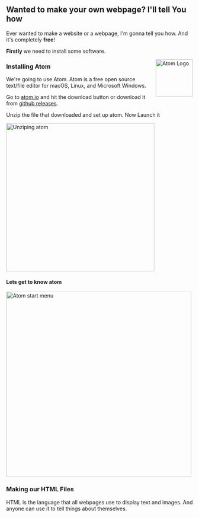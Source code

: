 ## Wanted to make your own webpage? I'll tell You how
Ever wanted to make a website or a webpage, I'm gonna tell you how. And it's completely **free**!

**Firstly** we need to install some software. 

<img align="right" width="100" alt="Atom Logo" src="https://user-images.githubusercontent.com/65277548/125181862-51a39900-e24c-11eb-9822-92173ef9b37c.png">

### Installing Atom

We're going to use Atom. Atom is a free open source text/file editor for macOS, Linux, and Microsoft Windows.

Go to [atom.io](https://atom.io/) and hit the download button or download it from [github releases](https://github.com/atom/atom/releases/tag/v1.57.0).

Unzip the file that downloaded and set up atom. Now Launch it

<img align="center" width="400" alt="Unziping atom" src="https://user-images.githubusercontent.com/65277548/125181957-25d4e300-e24d-11eb-95c3-94947a401bf7.png">

#### Lets get to know atom

<img align="center" width="500" alt="Atom start menu" src="https://user-images.githubusercontent.com/65277548/125182038-d80caa80-e24d-11eb-96f1-e559cbb9943e.png">

### Making our HTML Files
HTML is the language that all webpages use to display text and images. And anyone can use it to tell things about themselves.
